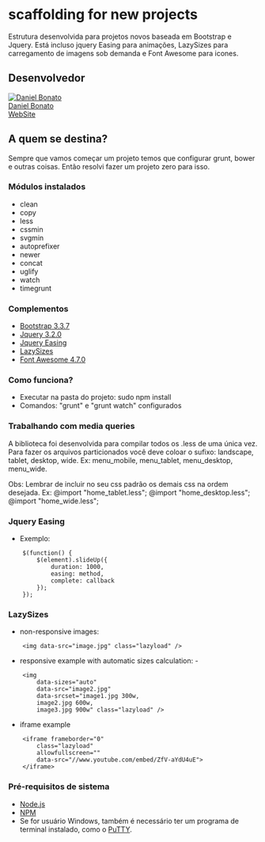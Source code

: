 # scaffolding for new projects

Estrutura desenvolvida para projetos novos baseada em Bootstrap e Jquery. Está incluso jquery Easing para animações, LazySizes para carregamento de imagens sob demanda e Font Awesome para icones.

## Desenvolvedor

[![Daniel Bonato](https://avatars2.githubusercontent.com/u/7832246?v=3&s=90)](https://github.com/danielbonato) 
<br>
[Daniel Bonato](https://github.com/danielbonato)
<br>
[WebSite](https://danielbonato.com.br) 

## A quem se destina?

Sempre que vamos começar um projeto temos que configurar grunt, bower e outras coisas. Então resolvi fazer um projeto zero para isso.

### Módulos instalados
- clean
- copy
- less
- cssmin
- svgmin
- autoprefixer
- newer
- concat
- uglify
- watch
- timegrunt

### Complementos 
- [Bootstrap 3.3.7](http://getbootstrap.com/)
- [Jquery 3.2.0](https://jquery.com/)
- [Jquery Easing](http://gsgd.co.uk/sandbox/jquery/easing/)
- [LazySizes](https://github.com/aFarkas/lazysizes)
- [Font Awesome 4.7.0](http://fontawesome.io/)


### Como funciona?

- Executar na pasta do projeto: sudo npm install
- Comandos: "grunt" e "grunt watch" configurados

### Trabalhando com media queries

A biblioteca foi desenvolvida para compilar todos os .less de uma única vez. Para fazer os arquivos particionados você deve coloar o sufixo: landscape, tablet, desktop, wide. Ex: menu_mobile, menu_tablet, menu_desktop, menu_wide.

Obs: Lembrar de incluir no seu css padrão os demais css na ordem desejada. Ex: @import "home_tablet.less"; @import "home_desktop.less"; @import "home_wide.less";

### Jquery Easing

- Exemplo:
```
    $(function() {
        $(element).slideUp({
            duration: 1000, 
            easing: method, 
            complete: callback
        });
    });
```

### LazySizes

- non-responsive images:
```
    <img data-src="image.jpg" class="lazyload" />
```
- responsive example with automatic sizes calculation: -
```
    <img
        data-sizes="auto"
        data-src="image2.jpg"
        data-srcset="image1.jpg 300w,
        image2.jpg 600w,
        image3.jpg 900w" class="lazyload" />
```

- iframe example
```
    <iframe frameborder="0"
        class="lazyload"
        allowfullscreen=""
        data-src="//www.youtube.com/embed/ZfV-aYdU4uE">
    </iframe>
```

### Pré-requisitos de sistema

- [Node.js](http://nodejs.org/)
- [NPM](https://www.npmjs.org/)
- Se for usuário Windows, também é necessário ter um programa de terminal
instalado, como o [PuTTY](http://www.putty.org/).